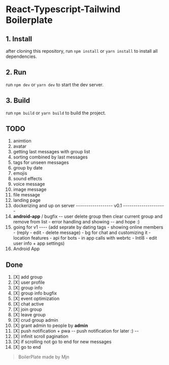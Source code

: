 # React-Typescript-Tailwind Boilerplate 

## 1. Install
after cloning this repository, run `npm install` or `yarn install` to install all dependencies.

## 2. Run
run `npm dev` or `yarn dev` to start the dev server.


## 3. Build
run `npm build` or `yarn build` to build the project.


## TODO
 
1.  animtion
2.  avatar
3.  getting last messages with group list
4.  sorting combined by last messages
5.  tags for unseen messages
6.  group by date
7.  emojis
8.  sound effects
9.  voice message
10. image message
11. file message
12. landing page
13. dockerizing and up on server
------------------ v0.1 ---------------------
1.  **android-app** / bugfix -- user delete group then clear current group and remove from list - error handling and showing -- and hope :)
2.  going for v1 ---- (add seprate by dating tags - showing online members - (reply - edit - delete message) - bg for chat and customizing it - location features - api for bots - in app calls with webrtc - Intl8 - edit user info + app settings)
3.  Android App
## Done

1. [X] add group
2. [X] user profile
3. [X] group info
4. [X] group info bugfix
5. [X] event optimization
6. [X] chat active
7. [X] join group
8. [X] leave group
9. [X] crud group admin
10. [X] grant admin to people by **admin**
11. [X] push notification + pwa -- push notification for later :) --
12. [X] infinit scroll pagination
13. [X] if scrolling not go to end for new messages
14. [X] go to end

> BoilerPlate made by Mjn